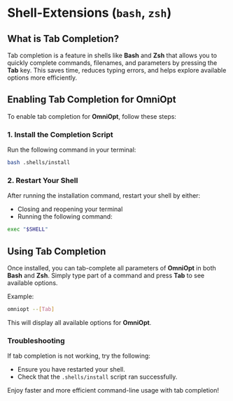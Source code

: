 # Shell-Extensions (`bash`, `zsh`)

<!-- Extensions for tab-completion for ZSH and Bash-Shells -->

<div id="toc"></div>

## What is Tab Completion?

Tab completion is a feature in shells like **Bash** and **Zsh** that allows you to quickly complete commands, filenames, and parameters by pressing the **Tab** key. This saves time, reduces typing errors, and helps explore available options more efficiently.

## Enabling Tab Completion for OmniOpt

To enable tab completion for **OmniOpt**, follow these steps:

### 1. Install the Completion Script

Run the following command in your terminal:

```bash
bash .shells/install
```

### 2. Restart Your Shell

After running the installation command, restart your shell by either:

- Closing and reopening your terminal
- Running the following command:

```bash
exec "$SHELL"
```

## Using Tab Completion

Once installed, you can tab-complete all parameters of **OmniOpt** in both **Bash** and **Zsh**. Simply type part of a command and press **Tab** to see available options.

Example:

```bash
omniopt --[Tab]
```

This will display all available options for **OmniOpt**.

### Troubleshooting

If tab completion is not working, try the following:
- Ensure you have restarted your shell.
- Check that the `.shells/install` script ran successfully.

Enjoy faster and more efficient command-line usage with tab completion!
